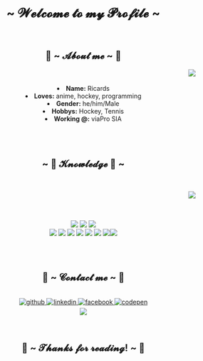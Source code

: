 <body>
  <center>
<h1 align="center">~ 𝓦𝓮𝓵𝓬𝓸𝓶𝓮 𝓽𝓸 𝓶𝔂 𝓟𝓻𝓸𝓯𝓲𝓵𝓮 ~</h1>
<br>
    
<h2 align="center"> 🦊 ~ 𝓐𝓫𝓸𝓾𝓽 𝓶𝓮 ~ 🦊 </h2>
  <div align="center">
<img src="https://media4.giphy.com/media/v1.Y2lkPTc5MGI3NjExMDNjcndwaG5oMTdtaTh1Y2dpMzBrZHdqemNucTVrOHozanA1bjVkdCZlcD12MV9pbnRlcm5hbF9naWZfYnlfaWQmY3Q9Zw/sq5aOnj3hRMA7Rhbuo/giphy.gif" align="right">
  </div>
  <br/>
  <br/>
<li>
 <b>Name:</b> Ricards
</li>
<li>
<b>Loves:</b> anime, hockey, programming
</li>
<li>
<b>Gender:</b> he/him/Male 
</li>
<li>
<b>Hobbys:</b> Hockey, Tennis
</li>
<li>
<b>Working @:</b> viaPro SIA 
</li>
<br><br><br>
</div>
<div>
  
<h2 align="center">            ~ 📇 𝓚𝓷𝓸𝔀𝓵𝓮𝓭𝓰𝓮 📇 ~</h2>
 <br>
<p>
  <div align="center">
<img src="https://media3.giphy.com/media/v1.Y2lkPTc5MGI3NjExOGFodm94ejRzejJkNzQxYnY0OTVscm85OW9oeWlxZXNyN3A5d3p6bCZlcD12MV9pbnRlcm5hbF9naWZfYnlfaWQmY3Q9Zw/ChX3hzy5CkXsI/giphy.gif" align="right">
  </div>
  <br/>
  <br/>
</div>
<div>
  <br>
<p align="center"><img src="https://img.shields.io/badge/HTML5-E34F26?style=for-the-badge&logo=html5&logoColor=white"/> <img src="https://img.shields.io/badge/CSS3-1572B6?style=for-the-badge&logo=css3&logoColor=white"/> <img src="https://img.shields.io/badge/JavaScript-F7DF1E?style=for-the-badge&logo=javascript&logoColor=black"/><br>
 <img src="https://img.shields.io/badge/Node.js-43853D?style=for-the-badge&logo=node.js&logoColor=white"/> <img src="https://img.shields.io/badge/TypeScript-007ACC?style=for-the-badge&logo=typescript&logoColor=white"/> <img src="https://img.shields.io/badge/git%20-%23F05033.svg?&style=for-the-badge&logo=git&logoColor=white"/> <img src="https://img.shields.io/badge/Express.js-404D59?style=for-the-badge"/> <img src="https://img.shields.io/badge/React-20232A?style=for-the-badge&logo=react&logoColor=61DAFB"/> <img src="https://img.shields.io/badge/Bootstrap-563D7C?style=for-the-badge&logo=bootstrap&logoColor=white"/> <img src="https://img.shields.io/badge/Material--UI-0081CB?style=for-the-badge&logo=material-ui&logoColor=white"/><img src="https://img.shields.io/badge/MongoDB-4EA94B?style=for-the-badge&logo=mongodb&logoColor=white"/><br><br>
</p>
<br>
<h2 align="center">           📝 ~ 𝓒𝓸𝓷𝓽𝓪𝓬𝓽 𝓶𝓮 ~ 📝</h2>
<br>
<div align="center">
<a href="https://github.com/Rickzzyy" target="_blank">
<img src=https://img.shields.io/badge/github-%2324292e.svg?&style=for-the-badge&logo=github&logoColor=white alt=github style="margin-bottom: 5px;" />
</a>
<a href="https://linkedin.com/in/ricards-taukuls-592176259/" target="_blank">
<img src=https://img.shields.io/badge/linkedin-%231E77B5.svg?&style=for-the-badge&logo=linkedin&logoColor=white alt=linkedin style="margin-bottom: 5px;" />
</a>
<a href="https://www.facebook.com/rickzzyy" target="_blank">
<img src=https://img.shields.io/badge/facebook-%232E87FB.svg?&style=for-the-badge&logo=facebook&logoColor=white alt=facebook style="margin-bottom: 5px;" />
</a>
<a href="https://codepen.com/Rickzzyy" target="_blank">
<img src=https://img.shields.io/badge/codepen-%23131417.svg?&style=for-the-badge&logo=codepen&logoColor=white alt=codepen style="margin-bottom: 5px;" />
</a>  
</div>  <img src="https://img.shields.io/badge/CowzyThwighs%20-%237289DA.svg?&style=for-the-badge&logo=discord&logoColor=white"/></a></p>
</div>
<br>
<div>
<h2 align="center">💖 ~ 𝓣𝓱𝓪𝓷𝓴𝓼 𝓯𝓸𝓻 𝓻𝓮𝓪𝓭𝓲𝓷𝓰! ~ 💖</h2>
</div>
</div>
    </center>
</body>


